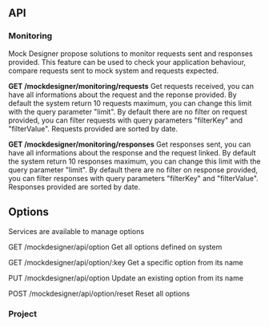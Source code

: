 ## API

### Monitoring

Mock Designer propose solutions to monitor requests sent and responses provided. This feature can be used to check your application behaviour, compare requests sent to mock system and requests expected.

**GET /mockdesigner/monitoring/requests**
Get requests received, you can have all informations about the request and the reponse provided.
By default the system return 10 requests maximum, you can change this limit with the query parameter "limit".
By default there are no filter on request provided, you can filter requests with query parameters "filterKey" and "filterValue".
Requests provided are sorted by date.

**GET /mockdesigner/monitoring/responses**
Get responses sent, you can have all informations about the response and the request linked.
By default the system return 10 responses maximum, you can change this limit with the query parameter "limit".
By default there are no filter on response provided, you can filter responses with query parameters "filterKey" and "filterValue".
Responses provided are sorted by date.

## Options

Services are available to manage options

GET /mockdesigner/api/option
Get all options defined on system

GET /mockdesigner/api/option/:key
Get a specific option from its name

PUT /mockdesigner/api/option
Update an existing option from its name

POST /mockdesigner/api/option/reset
Reset all options

### Project
